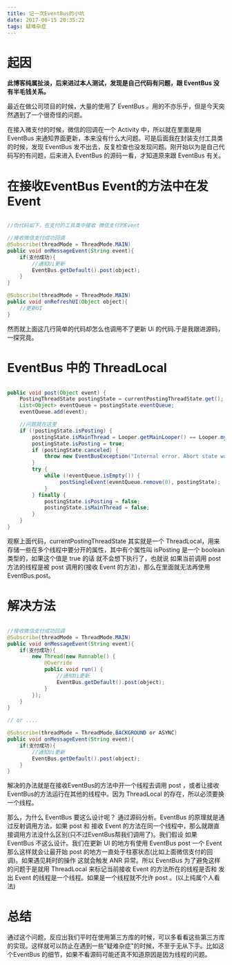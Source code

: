 ```yaml
---
title: 记一次EventBus的小坑
date: 2017-06-15 20:35:22
tags: 疑难杂症
---
```

# 起因

**此博客纯属扯淡，后来进过本人测试，发现是自己代码有问题，跟 EventBus 没有半毛钱关系。**

最近在做公司项目的时候，大量的使用了 EventBus 。用的不亦乐乎，但是今天突然遇到了一个很奇怪的问题。

<!-- more -->

在接入微支付的时候，微信的回调在一个 Activity 中，所以就在里面是用 EventBus 来通知界面更新，本来没有什么大问题。可是后面我在封装支付工具类的时候，发现 EventBus 发不出去，反复检查也没发现问题。刚开始以为是自己代码写的有问题，后来进入 EventBus 的源码一看，才知道原来跟 EventBus 有关。

# 在接收EventBus Event的方法中在发Event

``` java

//伪代码如下，在支付的工具类中接收 微信支付的Event

//接收微信支付成功回调
@Subscribe(threadMode = ThreadMode.MAIN)
public void onMessageEvent(String event){
    if(支付成功){
        //通知Ui更新
        EventBus.getDefault().post(object);
    }
}

@Subscribe(threadMode = ThreadMode.MAIN)
public void onRefreshUI(Object object){
    //更新UI
}

```

然而就上面这几行简单的代码却怎么也调用不了更新 Ui 的代码.于是我跟进源码，一探究竟。

# EventBus 中的 ThreadLocal 

``` java

public void post(Object event) {
    PostingThreadState postingState = currentPostingThreadState.get();
    List<Object> eventQueue = postingState.eventQueue;
    eventQueue.add(event);

    //问题就在这里
    if (!postingState.isPosting) {
        postingState.isMainThread = Looper.getMainLooper() == Looper.myLooper();
        postingState.isPosting = true;
        if (postingState.canceled) {
            throw new EventBusException("Internal error. Abort state was not reset");
        }
        try {
            while (!eventQueue.isEmpty()) {
                 postSingleEvent(eventQueue.remove(0), postingState);
            }
        } finally {
            postingState.isPosting = false;
            postingState.isMainThread = false;
        }
    }
}

```

观察上面代码，currentPostingThreadState 其实就是一个 ThreadLocal，用来存储一些在多个线程中要分开的属性，其中有个属性叫 isPosting 是一个 boolean 类型的，如果这个值是 true 的话 就不会想下执行了，也就说 如果当前调用 post 方法的线程是被 post 调用的(接收 Event 的方法)，那么在里面就无法再使用EventBus.post。

# 解决方法

``` java

//接收微信支付成功回调
@Subscribe(threadMode = ThreadMode.MAIN)
public void onMessageEvent(String event){
    if(支付成功){
        new Thread(new Runnable() {
            @Override
            public void run() {
                //通知Ui更新
                EventBus.getDefault().post(object);
            }
        });
    }
}

// or ....

@Subscribe(threadMode = ThreadMode.BACKGROUND or ASYNC)
public void onMessageEvent(String event){
    if(支付成功){
        //通知Ui更新
        EventBus.getDefault().post(object);
    }
}

```

解决的办法就是在接收EventBus的方法中开一个线程去调用 post ，或者让接收EventBus的方法运行在其他的线程中。因为 ThreadLocal 的存在，所以必须要换一个线程。

那么，为什么 EventBus 要这么设计呢？ 通过源码分析。EventBus 的原理就是通过反射调用方法，如果 post 和 接收 Event 的方法在同一个线程中，那么就跟直接调用方法没什么区别(只不过EventBus帮我们调用了)。我们假设 如果 EventBus 不这么设计。我们在更新 UI 的地方有使用 EventBus post 一个 Event 那么这样就会让最开始 post 的地方一直处于柱塞状态(比如上面微信支付的回调)。如果遇见耗时的操作 这就会触发 ANR 异常。所以 EventBus 为了避免这样的问题于是就用 ThreadLocal 来标记当前接收 Event 的方法所在的线程是否和 发出 Event 的线程是一个线程。如果是一个线程就不允许 post 。(以上纯属个人看法)

# 总结

通过这个问题，反应出我们平时在使用第三方库的时候，可以多看看这些第三方库的实现。这样就可以防止在遇到一些"疑难杂症"的时候，不至于无从下手。比如这个EventBus 的细节，如果不看源码可能还真不知道原因是因为线程的问题。